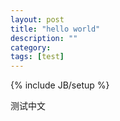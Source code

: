 ```yaml
---
layout: post
title: "hello world"
description: ""
category: 
tags: [test]
---
```

{% include JB/setup %}

测试中文

